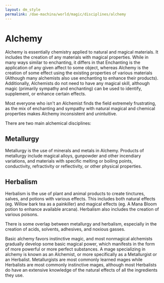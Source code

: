 ```yaml
---
layout: dm_style
permalink: /dae-machina/world/magic/disciplines/alchemy
---
```


# Alchemy

Alchemy is essentially chemistry applied to natural and magical materials. It includes the creation of any materials with magical properties. While in many ways similar to enchanting, 
it differs in that Enchanting is the application of any given affect to some object, whereas Alchemy is the creation of some effect using the existing properties of various materials 
(Although many alchemists also use enchanting to enhance their products). Additionally, Alchemists do not need to have any magical skill, although magic (primarily sympathy and enchanting) 
can be used to identify, supplement, or enhance certain effects.

Most everyone who isn't an Alchemist finds the field extremely frustrating, as the mix of enchanting and sympathy with natural magical and chemical properties makes Alchemy inconsistent and unintuitive.

There are two main alchemical disciplines:

## Metallurgy
 
Metallurgy is the use of minerals and metals in Alchemy. Products of metallurgy include magical alloys, gunpowder and other incendiary variations, and materials with specific melting or boiling points, conductivity, refractivity or reflectivity, 
or other physical properties.

## Herbalism
 
Herbalism is the use of plant and animal products to create tinctures, salves, and potions with various effects. This includes both natural effects (eg. Willow bark tea as a painkiller) and magical effects 
(eg. A Mana Bloom potion to enhance available arcana). Herbalism also includes the creation of various poisons. 

There is some overlap between metallurgy and herbalism, especially in the creation of acids, solvents, adhesives, and noxious gasses.

Basic alchemy favors instinctive magic, and most nonmagical alchemists gradually develop some basic magical power, which manifests in the form of more powerful or more perfect substances.
A mage specializing in alchemy is known as an Alchemist, or more specifically as a Metallurgist or an Herbalist. Metallurgists are most commonly learned mages while Herbalists are most commonly instinctive mages, although most Herbalists do have an extensive 
knowledge of the natural effects of all the ingredients they use. 